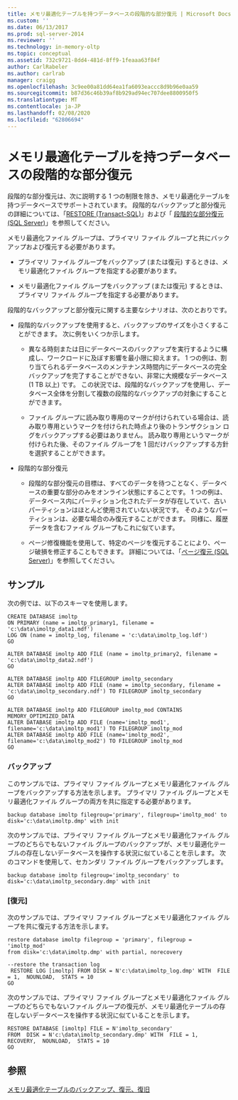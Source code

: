 ```yaml
---
title: メモリ最適化テーブルを持つデータベースの段階的な部分復元 | Microsoft Docs
ms.custom: ''
ms.date: 06/13/2017
ms.prod: sql-server-2014
ms.reviewer: ''
ms.technology: in-memory-oltp
ms.topic: conceptual
ms.assetid: 732c9721-8dd4-481d-8ff9-1feaaa63f84f
author: CarlRabeler
ms.author: carlrab
manager: craigg
ms.openlocfilehash: 3c9ee00a81dd64ea1fa6093eaccc8d9b96e0aa59
ms.sourcegitcommit: b87d36c46b39af8b929ad94ec707dee8800950f5
ms.translationtype: MT
ms.contentlocale: ja-JP
ms.lasthandoff: 02/08/2020
ms.locfileid: "62806694"
---
```

# <a name="piecemeal-restore-of-databases-with-memory-optimized-tables"></a>メモリ最適化テーブルを持つデータベースの段階的な部分復元
  段階的な部分復元は、次に説明する 1 つの制限を除き、メモリ最適化テーブルを持つデータベースでサポートされています。 段階的なバックアップと部分復元の詳細については、「[RESTORE &#40;Transact-SQL&#41;](/sql/t-sql/statements/restore-statements-transact-sql)」および「 [段階的な部分復元 &#40;SQL Server&#41;](../backup-restore/piecemeal-restores-sql-server.md)」を参照してください。  
  
 メモリ最適化ファイル グループは、プライマリ ファイル グループと共にバックアップおよび復元する必要があります。  
  
-   プライマリ ファイル グループをバックアップ (または復元) するときは、メモリ最適化ファイル グループを指定する必要があります。  
  
-   メモリ最適化ファイル グループをバックアップ (または復元) するときは、プライマリ ファイル グループを指定する必要があります。  
  
 段階的なバックアップと部分復元に関する主要なシナリオは、次のとおりです。  
  
-   段階的なバックアップを使用すると、バックアップのサイズを小さくすることができます。 次に例をいくつか示します。  
  
    -   異なる時刻または日にデータベースのバックアップを実行するように構成し、ワークロードに及ぼす影響を最小限に抑えます。 1 つの例は、割り当てられるデータベースのメンテナンス時間内にデータベースの完全バックアップを完了することができない、非常に大規模なデータベース (1 TB 以上) です。 この状況では、段階的なバックアップを使用し、データベース全体を分割して複数の段階的なバックアップの対象にすることができます。  
  
    -   ファイル グループに読み取り専用のマークが付けられている場合は、読み取り専用というマークを付けられた時点より後のトランザクション ログをバックアップする必要はありません。 読み取り専用というマークが付けられた後、そのファイル グループを 1 回だけバックアップする方針を選択することができます。  
  
-   段階的な部分復元  
  
    -   段階的な部分復元の目標は、すべてのデータを待つことなく、データベースの重要な部分のみをオンライン状態にすることです。 1 つの例は、データベース内にパーティション化されたデータが存在していて、古いパーティションはほとんど使用されていない状況です。 そのようなパーティションは、必要な場合のみ復元することができます。 同様に、履歴データを含むファイル グループもこれに似ています。  
  
    -   ページ修復機能を使用して、特定のページを復元することにより、ページ破損を修正することもできます。 詳細については、「[ページ復元 &#40;SQL Server&#41;](../backup-restore/restore-pages-sql-server.md)」を参照してください。  
  
## <a name="samples"></a>サンプル  
 次の例では、以下のスキーマを使用します。  
  
```  
CREATE DATABASE imoltp  
ON PRIMARY (name = imoltp_primary1, filename = 'c:\data\imoltp_data1.mdf')  
LOG ON (name = imoltp_log, filename = 'c:\data\imoltp_log.ldf')  
GO  
  
ALTER DATABASE imoltp ADD FILE (name = imoltp_primary2, filename = 'c:\data\imoltp_data2.ndf')  
GO  
  
ALTER DATABASE imoltp ADD FILEGROUP imoltp_secondary  
ALTER DATABASE imoltp ADD FILE (name = imoltp_secondary, filename = 'c:\data\imoltp_secondary.ndf') TO FILEGROUP imoltp_secondary  
GO  
  
ALTER DATABASE imoltp ADD FILEGROUP imoltp_mod CONTAINS MEMORY_OPTIMIZED_DATA   
ALTER DATABASE imoltp ADD FILE (name='imoltp_mod1', filename='c:\data\imoltp_mod1') TO FILEGROUP imoltp_mod   
ALTER DATABASE imoltp ADD FILE (name='imoltp_mod2', filename='c:\data\imoltp_mod2') TO FILEGROUP imoltp_mod   
GO  
```  
  
### <a name="backup"></a>バックアップ  
 このサンプルでは、プライマリ ファイル グループとメモリ最適化ファイル グループをバックアップする方法を示します。 プライマリ ファイル グループとメモリ最適化ファイル グループの両方を共に指定する必要があります。  
  
```  
backup database imoltp filegroup='primary', filegroup='imoltp_mod' to disk='c:\data\imoltp.dmp' with init  
```  
  
 次のサンプルでは、プライマリ ファイル グループとメモリ最適化ファイル グループのどちらでもないファイル グループのバックアップが、メモリ最適化テーブルの存在しないデータベースを操作する状況に似ていることを示します。 次のコマンドを使用して、セカンダリ ファイル グループをバックアップします。  
  
```  
backup database imoltp filegroup='imoltp_secondary' to disk='c:\data\imoltp_secondary.dmp' with init  
```  
  
### <a name="restore"></a>[復元]  
 次のサンプルでは、プライマリ ファイル グループとメモリ最適化ファイル グループを共に復元する方法を示します。  
  
```  
restore database imoltp filegroup = 'primary', filegroup = 'imoltp_mod'   
from disk='c:\data\imoltp.dmp' with partial, norecovery  
  
--restore the transaction log  
 RESTORE LOG [imoltp] FROM DISK = N'c:\data\imoltp_log.dmp' WITH  FILE = 1,  NOUNLOAD,  STATS = 10  
GO  
```  
  
 次のサンプルでは、プライマリ ファイル グループとメモリ最適化ファイル グループのどちらでもないファイル グループの復元が、メモリ最適化テーブルの存在しないデータベースを操作する状況に似ていることを示します。  
  
```  
RESTORE DATABASE [imoltp] FILE = N'imoltp_secondary'   
FROM  DISK = N'c:\data\imoltp_secondary.dmp' WITH  FILE = 1,  RECOVERY,  NOUNLOAD,  STATS = 10  
GO  
```  
  
## <a name="see-also"></a>参照  
 [メモリ最適化テーブルのバックアップ、復元、復旧](../../database-engine/backup-restore-and-recovery-of-memory-optimized-tables.md)  
  
  
